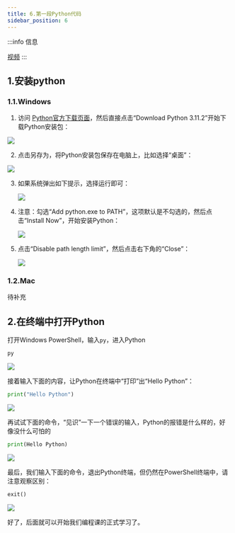```yaml
---
title: 6.第一段Python代码
sidebar_position: 6
---
```


:::info 信息

[视频](https://www.bilibili.com/video/BV18s4y1j7KQ/?vd_source=4a888db8814702b2062fcaf2575be745)
:::

## 1.安装python

### 1.1.Windows

1. 访问 [Python官方下载页面](https://www.python.org/downloads/)，然后直接点击“Download Python 3.11.2”开始下载Python安装包：

![](p0-6-python.assets/image-20230222195705541.png)

2. 点击另存为，将Python安装包保存在电脑上，比如选择“桌面”：

![](p0-6-python.assets/image-20230222195857243.png)

3. 如果系统弹出如下提示，选择运行即可：

   ![](p0-6-python.assets/image-20230222200252815.png)


4. 注意：勾选“Add python.exe to PATH”，这项默认是不勾选的，然后点击“Install Now”，开始安装Python：

   ![](p0-6-python.assets/image-20230222200409378.png)

5. 点击“Disable path length limit”，然后点击右下角的“Close”：

   ![](p0-6-python.assets/image-20230222200550262.png)

### 1.2.Mac

待补充



## 2.在终端中打开Python

打开Windows PowerShell，输入`py`，进入Python

```powershell
py
```

![](p0-6-python.assets/image-20230222200829479.png)

接着输入下面的内容，让Python在终端中“打印”出“Hello Python”：

``` python
print("Hello Python")
```

![](p0-6-python.assets/image-20230222201018915.png)

再试试下面的命令，“见识”一下一个错误的输入，Python的报错是什么样的，好像没什么可怕的

```python
print(Hello Python)
```

![](p0-6-python.assets/image-20230222201127859.png)

最后，我们输入下面的命令，退出Python终端，但仍然在PowerShell终端中，请注意观察区别：

```python
exit()
```

![](p0-6-python.assets/image-20230222201251544.png)

好了，后面就可以开始我们编程课的正式学习了。